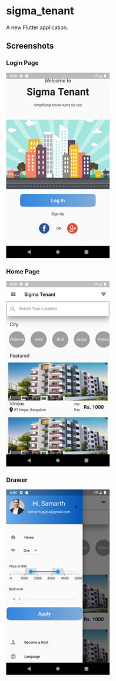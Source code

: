 # sigma_tenant

A new Flutter application.


## Screenshots

### Login Page
<img src="login.png" height="500em" />

### Home Page
<img src="homepage.png" height="500em" />

### Drawer
<img src="drawer.png" height="500em" />
